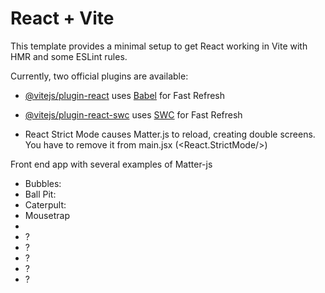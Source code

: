 # React + Vite

This template provides a minimal setup to get React working in Vite with HMR and some ESLint rules.

Currently, two official plugins are available:

- [@vitejs/plugin-react](https://github.com/vitejs/vite-plugin-react/blob/main/packages/plugin-react/README.md) uses [Babel](https://babeljs.io/) for Fast Refresh
- [@vitejs/plugin-react-swc](https://github.com/vitejs/vite-plugin-react-swc) uses [SWC](https://swc.rs/) for Fast Refresh




- React Strict Mode causes Matter.js to reload, creating double screens. You have to remove it from main.jsx (<React.StrictMode/>)


Front end app with several examples of Matter-js 

+ Bubbles: 
+ Ball Pit: 
+ Caterpult:
+ Mousetrap
+ 
+ ?
+ ?
+ ?
+ ?
+ ?